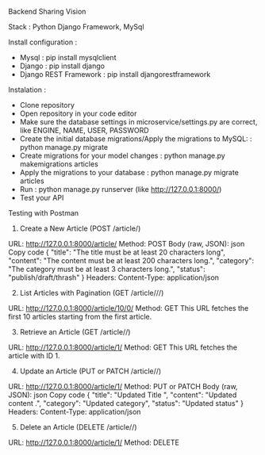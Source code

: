 Backend Sharing Vision

Stack : Python Django Framework, MySql

Install configuration :
- Mysql : pip install mysqlclient
- Django : pip install django
- Django REST Framework : pip install djangorestframework


Instalation :
- Clone repository
- Open repository in your code editor
- Make sure the database settings in microservice/settings.py are correct, like ENGINE, NAME, USER, PASSWORD
- Create the initial database migrations/Apply the migrations to MySQL: : python manage.py migrate
- Create migrations for your model changes : python manage.py makemigrations articles
- Apply the migrations to your database : python manage.py migrate articles
- Run : python manage.py runserver (like http://127.0.0.1:8000/)
- Test your API 

Testing with Postman
1. Create a New Article (POST /article/)

URL: http://127.0.0.1:8000/article/
Method: POST
Body (raw, JSON):
json
Copy code
{
  "title": "The title must be at least 20 characters long",
  "content": "The content must be at least 200 characters long.",
  "category": "The category must be at least 3 characters long.",
  "status": "publish/draft/thrash"
}
Headers:
Content-Type: application/json

2. List Articles with Pagination (GET /article/<limit>/<offset>/)

URL: http://127.0.0.1:8000/article/10/0/
Method: GET
This URL fetches the first 10 articles starting from the first article.

3. Retrieve an Article (GET /article/<id>/)

URL: http://127.0.0.1:8000/article/1/
Method: GET
This URL fetches the article with ID 1.

4. Update an Article (PUT or PATCH /article/<id>/)

URL: http://127.0.0.1:8000/article/1/
Method: PUT or PATCH
Body (raw, JSON):
json
Copy code
{
  "title": "Updated Title ",
  "content": "Updated content .",
  "category": "Updated category",
  "status": "Updated status"
}
Headers:
Content-Type: application/json

5. Delete an Article (DELETE /article/<id>/)

URL: http://127.0.0.1:8000/article/1/
Method: DELETE
